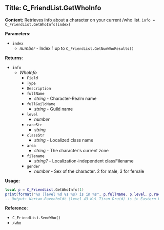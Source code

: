 ## Title: C_FriendList.GetWhoInfo

**Content:**
Retrieves info about a character on your current /who list.
`info = C_FriendList.GetWhoInfo(index)`

**Parameters:**
- `index`
  - *number* - Index 1 up to `C_FriendList.GetNumWhoResults()`

**Returns:**
- `info`
  - *WhoInfo*
    - `Field`
    - `Type`
    - `Description`
    - `fullName`
      - *string* - Character-Realm name
    - `fullGuildName`
      - *string* - Guild name
    - `level`
      - *number*
    - `raceStr`
      - *string*
    - `classStr`
      - *string* - Localized class name
    - `area`
      - *string* - The character's current zone
    - `filename`
      - *string?* - Localization-independent classFilename
    - `gender`
      - *number* - Sex of the character. 2 for male, 3 for female

**Usage:**
```lua
local p = C_FriendList.GetWhoInfo(1)
print(format("%s (level %d %s %s) is in %s", p.fullName, p.level, p.raceStr, p.classStr, p.area))
-- Output: Nartan-Ravenholdt (level 43 Kul Tiran Druid) is in Eastern Plaguelands
```

**Reference:**
- `C_FriendList.SendWho()`
- `/who`